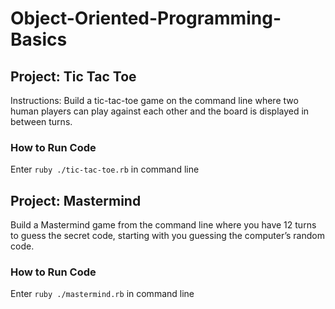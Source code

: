 # Object-Oriented-Programming-Basics

## Project: Tic Tac Toe
Instructions: Build a tic-tac-toe game on the command line where two human players can play against each other and the board is displayed in between turns.
### How to Run Code
Enter `ruby ./tic-tac-toe.rb` in command line

## Project: Mastermind
Build a Mastermind game from the command line where you have 12 turns to guess the secret code, starting with you guessing the computer’s random code.
### How to Run Code
Enter `ruby ./mastermind.rb` in command line